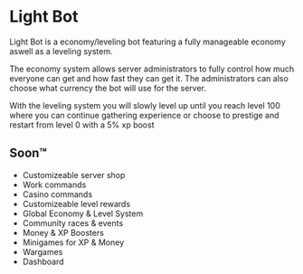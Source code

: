 # Light Bot
Light Bot is a economy/leveling bot featuring a fully manageable economy aswell as a leveling system.

The economy system allows server administrators to fully control how much everyone can get and how fast they can get it. The administrators can also choose what currency the bot will use for the server.

With the leveling system you will slowly level up until you reach level 100 where you can continue gathering experience or choose to prestige and restart from level 0 with a 5% xp boost

## Soon™️
* Customizeable server shop
* Work commands
* Casino commands
* Customizeable level rewards
* Global Economy & Level System
* Community races & events
* Money & XP Boosters
* Minigames for XP & Money
* Wargames
* Dashboard